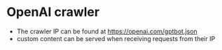 # OpenAI crawler

- The crawler IP can be found at https://openai.com/gptbot.json
- custom content can be served when receiving requests from their IP
